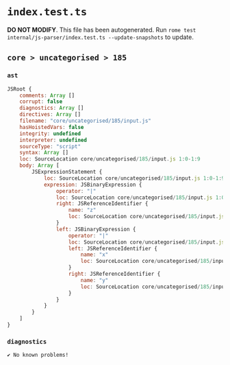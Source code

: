 # `index.test.ts`

**DO NOT MODIFY**. This file has been autogenerated. Run `rome test internal/js-parser/index.test.ts --update-snapshots` to update.

## `core > uncategorised > 185`

### `ast`

```javascript
JSRoot {
	comments: Array []
	corrupt: false
	diagnostics: Array []
	directives: Array []
	filename: "core/uncategorised/185/input.js"
	hasHoistedVars: false
	integrity: undefined
	interpreter: undefined
	sourceType: "script"
	syntax: Array []
	loc: SourceLocation core/uncategorised/185/input.js 1:0-1:9
	body: Array [
		JSExpressionStatement {
			loc: SourceLocation core/uncategorised/185/input.js 1:0-1:9
			expression: JSBinaryExpression {
				operator: "|"
				loc: SourceLocation core/uncategorised/185/input.js 1:0-1:9
				right: JSReferenceIdentifier {
					name: "z"
					loc: SourceLocation core/uncategorised/185/input.js 1:8-1:9 (z)
				}
				left: JSBinaryExpression {
					operator: "|"
					loc: SourceLocation core/uncategorised/185/input.js 1:0-1:5
					left: JSReferenceIdentifier {
						name: "x"
						loc: SourceLocation core/uncategorised/185/input.js 1:0-1:1 (x)
					}
					right: JSReferenceIdentifier {
						name: "y"
						loc: SourceLocation core/uncategorised/185/input.js 1:4-1:5 (y)
					}
				}
			}
		}
	]
}
```

### `diagnostics`

```
✔ No known problems!

```
